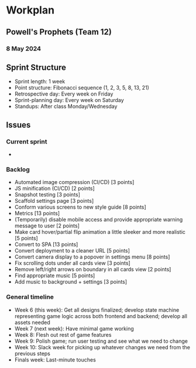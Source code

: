 # Workplan
## Powell's Prophets (Team 12)
### 8 May 2024

## Sprint Structure
- Sprint length: 1 week
- Point structure: Fibonacci sequence (1, 2, 3, 5, 8, 13, 21)
- Retrospective day: Every week on Friday
- Sprint-planning day: Every week on Saturday
- Standups: After class Monday/Wednesday

## Issues
### Current sprint
- 

### Backlog
- Automated image compression (CI/CD) [3 points]
- JS minification (CI/CD) [2 points]
- Snapshot testing [3 points]
- Scaffold settings page [3 points]
- Conform various screens to new style guide [8 points] 
- Metrics [13 points]
- (Temporarily) disable mobile access and provide appropriate warning message to user [2 points]
- Make card hover/partial flip animation a little sleeker and more realistic [5 points]
- Convert to SPA [13 points]
- Convert deployment to a cleaner URL [5 points]
- Convert camera display to a popover in settings menu [8 points]
- Fix scrolling dots under all cards view [3 points]
- Remove left/right arrows on boundary in all cards view [2 points]
- Find appropriate music [5 points]
- Add music to background + settings [3 points]

### General timeline
- Week 6 (this week): Get all designs finalized; develop state machine representing game logic across both frontend and backend; develop all assets needed
- Week 7 (next week): Have minimal game working
- Week 8: Flesh out rest of game features
- Week 9: Polish game; run user testing and see what we need to change
- Week 10: Slack week for picking up whatever changes we need from the previous steps
- Finals week: Last-minute touches